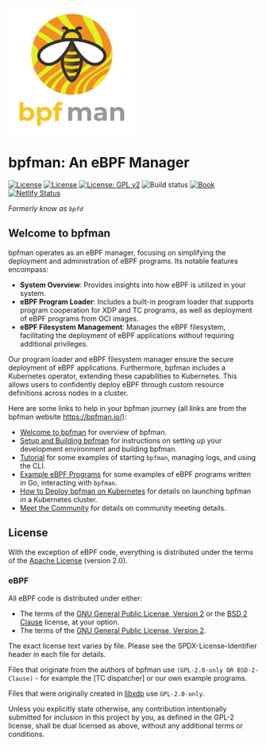 ![bpfman logo](./docs/img/bpfman_logo_256.png) <!-- markdownlint-disable-line first-line-heading -->

# bpfman: An eBPF Manager

[![License](https://img.shields.io/badge/License-Apache_2.0-blue.svg)](https://opensource.org/licenses/Apache-2.0)
[![License](https://img.shields.io/badge/License-BSD_2--Clause-orange.svg)](https://opensource.org/licenses/BSD-2-Clause)
[![License: GPL
v2](https://img.shields.io/badge/License-GPL_v2-blue.svg)](https://www.gnu.org/licenses/old-licenses/gpl-2.0.en.html)
![Build status][build-badge] [![Book][book-badge]][book-url]
[![Netlify Status](https://api.netlify.com/api/v1/badges/557ca612-4b7f-480d-a1cc-43b453502992/deploy-status)](https://app.netlify.com/sites/bpfman/deploys)

[build-badge]: https://img.shields.io/github/actions/workflow/status/bpfman/bpfman/build.yml?branch=main
[book-badge]: https://img.shields.io/badge/read%20the-book-9cf.svg
[book-url]: https://bpfman.io/

_Formerly know as `bpfd`_

## Welcome to bpfman

bpfman operates as an eBPF manager, focusing on simplifying the deployment and administration of eBPF programs. Its notable features encompass:

- **System Overview**: Provides insights into how eBPF is utilized in your system.
- **eBPF Program Loader**: Includes a built-in program loader that supports program cooperation for XDP and TC programs, as well as deployment of eBPF programs from OCI images.
- **eBPF Filesystem Management**: Manages the eBPF filesystem, facilitating the deployment of eBPF applications without requiring additional privileges.

Our program loader and eBPF filesystem manager ensure the secure deployment of eBPF applications.
Furthermore, bpfman includes a Kubernetes operator, extending these capabilities to Kubernetes.
This allows users to confidently deploy eBPF through custom resource definitions across nodes in a cluster.

Here are some links to help in your bpfman journey (all links are from the bpfman website <https://bpfman.io/>):

- [Welcome to bpfman](https://bpfman.io/) for overview of bpfman.
- [Setup and Building bpfman](https://bpfman.io/getting-started/building-bpfman/) for
  instructions on setting up your development environment and building bpfman.
- [Tutorial](https://bpfman.io/getting-started/tutorial/) for some examples of starting
  `bpfman`, managing logs, and using the CLI.
- [Example eBPF Programs](https://bpfman.io/getting-started/example-bpf/) for some
  examples of eBPF programs written in Go, interacting with `bpfman`.
- [How to Deploy bpfman on Kubernetes](https://bpfman.io/developer-guide/develop-operator/) for details on launching
  bpfman in a Kubernetes cluster.
- [Meet the Community](https://bpfman.io/governance/meetings/) for details on community meeting details.

## License

With the exception of eBPF code, everything is distributed under the terms of
the [Apache License] (version 2.0).

### eBPF

All eBPF code is distributed under either:

- The terms of the [GNU General Public License, Version 2] or the
  [BSD 2 Clause] license, at your option.
- The terms of the [GNU General Public License, Version 2].

The exact license text varies by file. Please see the SPDX-License-Identifier
header in each file for details.

Files that originate from the authors of bpfman use
`(GPL-2.0-only OR BSD-2-Clause)` - for example the [TC dispatcher] or our
own example programs.

Files that were originally created in [libxdp] use `GPL-2.0-only`.

Unless you explicitly state otherwise, any contribution intentionally submitted
for inclusion in this project by you, as defined in the GPL-2 license, shall be
dual licensed as above, without any additional terms or conditions.

[Apache license]: LICENSE-APACHE
[GNU General Public License, Version 2]: LICENSE-GPL2
[BSD 2 Clause]: LICENSE-BSD2
[libxdp]: https://github.com/xdp-project/xdp-tools
